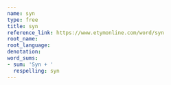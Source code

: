 ```yaml
---
name: syn
type: free
title: syn
reference_link: https://www.etymonline.com/word/syn
root_name: 
root_language: 
denotation: 
word_sums:
- sum: 'Syn + '
  respelling: syn
---
```

